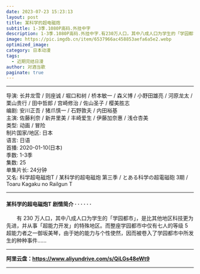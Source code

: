 ```yaml
---
date: 2023-07-23 15:23:13
layout: post
title: 某科学的超电磁炮
subtitle: 1-3季.1080P高码.外挂中字
description: 1-3季.1080P高码.外挂中字.有230万人口，其中八成人口为学生的「学园都市」，是比其他地区科技更为先进，并从事「超能力开发」的特殊地区。而整座学园都市中仅有七人的等级 5 超能力者之一御坂美琴，由于她的能力与个性使然...
image: https://pic.imgdb.cn/item/6537966ac458853aefa6a5e2.webp
optimized_image: 
category: 日本动漫
tags:
  - 近期完结日漫
author: 对酒当歌
paginate: true
---
```


---

导演: 长井龙雪 / 则座诚 / 堀口和树 / 桥本敏一 / 森义博 / 小野田雄亮 / 河原龙太 / 栗山贵行 / 田中哲郎 / 宫崎修治 / 佐山圣子 / 樱美胜志  
编剧: 安川正吾 / 猪爪慎一 / 石野敦夫 / 内田裕基  
主演: 佐藤利奈 / 新井里美 / 丰崎爱生 / 伊藤加奈惠 / 浅仓杏美  
类型: 动画 / 冒险  
制片国家/地区: 日本  
语言: 日语  
首播: 2020-01-10(日本)  
季数: 1-3季  
集数: 25  
单集片长: 24分钟  
又名: 科学超电磁炮T / 某科学的超电磁炮 第三季 / とある科学の超電磁砲 3期 / Toaru Kagaku no Railgun T  

---

#### 某科学的超电磁炮T 剧情简介 · · · · · ·

　　有 230 万人口，其中八成人口为学生的「学园都市」，是比其他地区科技更为先进，并从事「超能力开发」的特殊地区。而整座学园都市中仅有七人的等级 5 超能力者之一御坂美琴，由于她的能力与个性使然，因而被卷入了学园都市中所发生的种种事件……

---

**阿里云盘：<https://www.aliyundrive.com/s/QiLGs48eWt9>**

---
